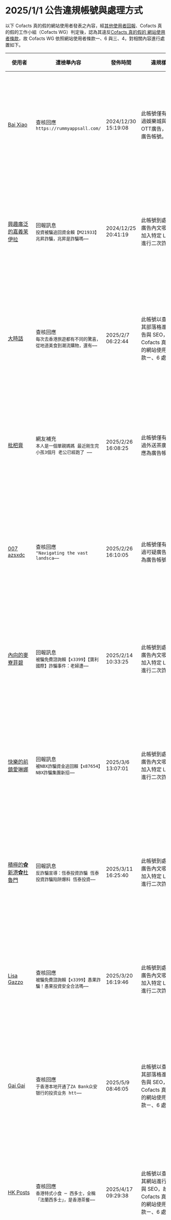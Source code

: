 2025/1/1 公告違規帳號與處理方式
=========

以下 Cofacts 真的假的網站使用者發表之內容，經[其他使用者回報](https://docs.google.com/spreadsheets/d/e/2PACX-1vRdcwXdC36xfgXfSMSk527Zbel9A-__vwRXkQ0NjkzSXoSPETCFc7sI7SoaAFdPCfskugtQL-Md8JgH/pubhtml?gid=438362561&single=true)、Cofacts 真的假的工作小組（Cofacts WG）判定後，認為其違反[Cofacts 真的假的 網站使用者條款](https://github.com/cofacts/rumors-site/blob/master/LEGAL.md)，故 Cofacts WG 依照網站使用者條款一、6 與三、4，對相關內容進行處置如下。

| 使用者 | 遭檢舉內容 | 發佈時間 | 違規樣態 | 處置 |
| ----- | -------- | ------- | ------- | --- |
| [Bai Xiao](https://cofacts.github.io/community-builder/#/editorworks?showAll=1&day=365&userId=g-RrCZMBd8PNbJEMf-ds) | 查核回應<br>`https://rummyappsall.com/` | 2024/12/30 15:19:08 | 此帳號僅有張貼過娛樂城與盜版OTT廣告，應為廣告帳號。 | 隱藏所有被檢舉人發表之內容 [^block] |
| [興趣廣泛的嘉義茉伊拉](https://cofacts.github.io/community-builder/#/editorworks?showAll=1&day=365&userId=j4S8C_0B4EGPe2JgITNEpKjSzwi4cRIUJPoKfSuF1NLERl-_s) | 回報訊息<br>`投資被騙追回資金賴【M21933】兆昇詐騙，兆昇是詐騙嗎⋯⋯` | 2024/12/25 20:41:19 | 此帳號到處張貼廣告內文吸引人加入特定 LINE ID 進行二次詐騙。 | 隱藏所有被檢舉人發表之內容 [^block] |
| [大時話](https://cofacts.github.io/community-builder/#/editorworks?showAll=1&day=365&userId=O-YMSJQBYrjt7MSMDa1x) | 查核回應<br>`每次去香港旅遊都有不同的驚喜，從地道美食到潮流購物，還有⋯⋯` | 2025/2/7 06:22:44 | 此帳號以查核為其部落格進行廣告與 SEO，故依 Cofacts 真的假的網站使用者條款ㄧ、6 處理。 | 隱藏所有被檢舉人發表之內容 [^block] |
| [枇杷膏](https://cofacts.github.io/community-builder/#/editorworks?showAll=1&day=365&userId=gOhKQZUBYrjt7MSMEiku) | 網友補充<br>`本人是一個單親媽媽 最近剛生完小孩3個月 老公已經跑了 ⋯⋯` | 2025/2/26 16:08:25 | 此帳號僅有張貼過外送茶廣告，應為廣告帳號。 | 隱藏所有被檢舉人發表之內容 [^block] |
| [007 azsxdc](https://cofacts.github.io/community-builder/#/editorworks?showAll=1&day=365&userId=g-hKQZUBYrjt7MSM2ynx) | 查核回應<br>`"Navigating the vast landsca⋯⋯` | 2025/2/26 16:10:05 | 此帳號僅有張貼過可疑廣告，應為廣告帳號。 | 隱藏所有被檢舉人發表之內容 [^block] |
| [內向的麥寮菲碧](https://cofacts.github.io/community-builder/#/editorworks?showAll=1&day=365&userId=j4S8C_VvVO5-QRczPhyOyfaL-VQU-D1BnonMpo7Ro2HWjjAIg) | 回報訊息<br>`被騙免費諮詢賴【x3399】【寶利國際】詐騙事件：老婦遭⋯⋯` | 2025/2/14 10:33:25 | 此帳號到處張貼廣告內文吸引人加入特定 LINE ID 進行二次詐騙。 | 隱藏所有被檢舉人發表之內容 [^block] |
| [快樂的前鎮愛琳娜](https://cofacts.github.io/community-builder/#/editorworks?showAll=1&day=365&userId=j4S8C_fJggAp4_MKCTpMNxdGJ-veiLP09ia8nD2l1qtfwsiHU) | 回報訊息<br>`被NBX詐騙資金追回賴【x87654】NBX詐騙集團新招⋯⋯` | 2025/3/6 13:07:01 | 此帳號到處張貼廣告內文吸引人加入特定 LINE ID 進行二次詐騙。 | 隱藏所有被檢舉人發表之內容 [^block] |
| [積極的✿新港✿杜魯門](https://cofacts.github.io/community-builder/#/editorworks?showAll=1&day=365&userId=j4S8C_fLmWyFJ6eEbOW0W8yviuJrekyEavCrB1yb9DDeYs34Y) | 回報訊息<br>`反詐騙宣導：恆泰投資詐騙 恆泰投資詐騙陷阱爆料 恆泰投資⋯⋯` | 2025/3/11 16:25:40 | 此帳號到處張貼廣告內文吸引人加入特定 LINE ID 進行二次詐騙。 | 隱藏所有被檢舉人發表之內容 [^block] |
| [Lisa Gazzo](https://cofacts.github.io/community-builder/#/editorworks?showAll=1&day=365&userId=KeibspUBYrjt7MSMGeex) | 查核回應<br>`被騙免費諮詢賴【x3399】愚果詐騙！愚果投資安全合法嗎⋯⋯` | 2025/3/20 16:19:46 | 此帳號到處張貼廣告內文吸引人加入特定 LINE ID 進行二次詐騙。 | 隱藏所有被檢舉人發表之內容 [^block] |
| [Gai Gai](https://cofacts.github.io/community-builder/#/editorworks?showAll=1&day=365&userId=E1x_spYBfs35m9MiiYAF) | 查核回應<br>`于香港本地开通了ZA Bank众安银行的投资业务 htt⋯⋯` | 2025/5/9 08:46:05 | 此帳號以查核為其部落格進行廣告與 SEO，故依 Cofacts 真的假的網站使用者條款ㄧ、6 處理。 | 隱藏所有被檢舉人發表之內容 [^block] |
| [HK Posts](https://cofacts.github.io/community-builder/#/editorworks?showAll=1&day=365&userId=kanVVnkB9w1KR1IkApn9) | 查核回應<br>`香港特式小食 ─ 西多士，全稱「法蘭西多士」，是香港茶餐⋯⋯` | 2025/4/17 09:29:38 | 此帳號以查核為其網站進行廣告與 SEO，故依 Cofacts 真的假的網站使用者條款ㄧ、6 處理。 | 隱藏所有被檢舉人發表之內容 [^block] |
| [alysia boydston](https://cofacts.github.io/community-builder/#/editorworks?showAll=1&day=365&userId=vVy91JYBfs35m9MiDLzQ) | 查核回應<br>`訊息與謠言查證無關。 作為一位中期投資操作者，我一直在尋⋯⋯` | 2025/5/16 00:23:42 | 此帳號僅有替詐騙背書，應是詐騙帳號。 | 隱藏所有被檢舉人發表之內容 [^block] |
| [陳迷妮](https://cofacts.github.io/community-builder/#/editorworks?showAll=1&day=365&userId=5ug4CJgBDktNo1YhMo04) | 查核回應<br>`是真實的誒 我也有再做 我有拿到材料和領到薪水 所以我才⋯⋯` | 2025/7/14 17:17:41 | 此帳號與其他帳號自 2025/07/14~16 替詐騙洗白，為協同性造假行為。 | 隱藏所有被檢舉人發表之內容 [^block] |
| [陳怡吟](https://cofacts.github.io/community-builder/#/editorworks?showAll=1&day=365&userId=8ug_CJgBDktNo1Yh2o11) | 查核回應<br>`正規公司` | 2025/7/14 17:25:02 | 此帳號與其他帳號自 2025/07/14~16 替詐騙洗白，為協同性造假行為。 | 隱藏所有被檢舉人發表之內容 [^block] |
| [蘇美靜](https://cofacts.github.io/community-builder/#/editorworks?showAll=1&day=365&userId=BugMDZgBDktNo1YhlJcg) | 查核回應<br>`我做一年了 我覺得還可以 不會拖欠薪水` | 2025/7/15 15:48:08 | 此帳號與其他帳號自 2025/07/14~16 替詐騙洗白，為協同性造假行為。 | 隱藏所有被檢舉人發表之內容 [^block] |
| [Silas Amos](https://cofacts.github.io/community-builder/#/editorworks?showAll=1&day=365&userId=auioDZgBDktNo1YhsJj0) | 查核回應<br>`沒問題的吧` | 2025/7/15 21:14:12 | 此帳號與其他帳號自 2025/07/14~16 替詐騙洗白，為協同性造假行為。 | 隱藏所有被檢舉人發表之內容 [^block] |
| [Dephanie Teoh](https://cofacts.github.io/community-builder/#/editorworks?showAll=1&day=365&userId=g-gREpgBDktNo1YhPKDP) | 查核回應<br>`我是覺得沒有讓我繳錢 沒有讓我加入群組 也不用身份證件 ⋯⋯` | 2025/7/16 15:12:33 | 此帳號與其他帳號自 2025/07/14~16 替詐騙洗白，為協同性造假行為。 | 隱藏所有被檢舉人發表之內容 [^block] |
| [李鴻金](https://cofacts.github.io/community-builder/#/editorworks?showAll=1&day=365&userId=u-grEpgBDktNo1YhVqAR) | 網友補充<br>`這個是真的 我有做過 公司在政府也是有備案的 不用擔心 ⋯⋯` | 2025/7/16 15:38:14 | 此帳號與其他帳號自 2025/07/14~16 替詐騙洗白，為協同性造假行為。 | 隱藏所有被檢舉人發表之內容 [^block] |
| [蔣羽倫](https://cofacts.github.io/community-builder/#/editorworks?showAll=1&day=365&userId=vegrEpgBDktNo1YhiqBG) | 網友補充<br>`這是正規公司喔 不用擔心喔 我自己都有做了半年多 白天還⋯⋯` | 2025/7/16 15:57:10 | 此帳號與其他帳號自 2025/07/14~16 替詐騙洗白，為協同性造假行為。 | 隱藏所有被檢舉人發表之內容 [^block] |
| [黎孀楠](https://cofacts.github.io/community-builder/#/editorworks?showAll=1&day=365&userId=4-g9EpgBDktNo1Yh06Bk) | 網友補充<br>`這手工包裝是正規公司喔 我自己都已經做了半年多了 每次都⋯⋯` | 2025/7/16 16:06:10 | 此帳號與其他帳號自 2025/07/14~16 替詐騙洗白，為協同性造假行為。 | 隱藏所有被檢舉人發表之內容 [^block] |
| [Ting Yi](https://cofacts.github.io/community-builder/#/editorworks?showAll=1&day=365&userId=p-g3DpgBDktNo1YhRJlu) | 查核回應<br>`真實` | 2025/7/15 23:46:09 | 此帳號與其他帳號自 2025/07/14~16 替詐騙洗白，為協同性造假行為。 | 隱藏所有被檢舉人發表之內容 [^block] |
| [王小明](https://cofacts.github.io/community-builder/#/editorworks?showAll=1&day=365&userId=tegpEpgBDktNo1YhKaDK) | 網友補充<br>`這個是真的 我有做過 公司在政府也是有備案的 不用擔心 ⋯⋯` | 2025/7/16 15:37:25 | 此帳號與其他帳號自 2025/07/16 15:00～16:00 替詐騙洗白，為協同性造假行為。 | 隱藏所有被檢舉人發表之內容 [^block] |
| [梁雨彤](https://cofacts.github.io/community-builder/#/editorworks?showAll=1&day=365&userId=vOgrEpgBDktNo1YhbKAM) | 網友補充<br>`是真的 我也是在做的 公司在政府也是有備案的 放心就可以⋯⋯` | 2025/7/16 15:40:34 | 此帳號與其他帳號自 2025/07/16 15:00～16:00 替詐騙洗白，為協同性造假行為。 | 隱藏所有被檢舉人發表之內容 [^block] |
| [李小然](https://cofacts.github.io/community-builder/#/editorworks?showAll=1&day=365&userId=y-gxEpgBDktNo1Yhd6AB) | 網友補充<br>`是真的喔 我自己都是有一直在做的 公司都是正規公司 陳小⋯⋯` | 2025/7/16 15:47:47 | 此帳號與其他帳號自 2025/07/16 15:00～16:00 替詐騙洗白，為協同性造假行為。 | 隱藏所有被檢舉人發表之內容 [^block] |


[^block]: 
    經 Cofacts WG 研判，此使用者近期之所有內容均違反使用者條款（例如不斷進行廣告行為），故循[前例](https://github.com/cofacts/takedowns/blob/master/2021/1125-2nd-spam.md)，針對被檢舉人進行下面處置：
    1. 於資料庫中註記此使用者為被封鎖的使用者，檢附此公告的連結。
    2. 隱藏此使用者的所有「回應」、「補充」、與「評價」。
    3. 透過被檢舉人登入過的瀏覽器，仍可在網站上看到自己的回應、補充與評價。
